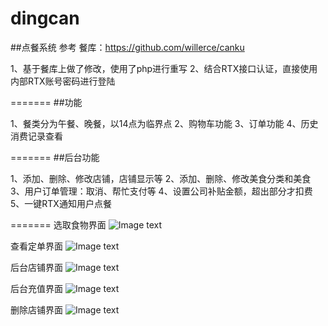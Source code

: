 dingcan
=======

##点餐系统
参考 餐库：https://github.com/willerce/canku


1、基于餐库上做了修改，使用了php进行重写
2、结合RTX接口认证，直接使用内部RTX账号密码进行登陆


=======
##功能

1、餐类分为午餐、晚餐，以14点为临界点
2、购物车功能
3、订单功能
4、历史消费记录查看


=======
##后台功能

1、添加、删除、修改店铺，店铺显示等
2、添加、删除、修改美食分类和美食
3、用户订单管理：取消、帮忙支付等
4、设置公司补贴金额，超出部分才扣费
5、一键RTX通知用户点餐


=======
选取食物界面
![Image text](https://github.com/togetway/dingcan/blob/master/demo_img/food.png)

查看定单界面
![Image text](https://github.com/togetway/dingcan/blob/master/demo_img/order.png)

后台店铺界面
![Image text](https://github.com/togetway/dingcan/blob/master/demo_img/admin_shop.png)

后台充值界面
![Image text](https://github.com/togetway/dingcan/blob/master/demo_img/admin_chongzhi.png)

删除店铺界面
![Image text](https://github.com/togetway/dingcan/blob/master/demo_img/shop_del.png)